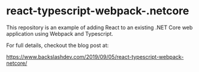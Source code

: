 # react-typescript-webpack-.netcore

This repository is an example of adding React to an existing .NET Core web application using Webpack and Typescript.

For full details, checkout the blog post at:

https://www.backslashdev.com/2019/09/05/react-typescript-webpack-netcore/
